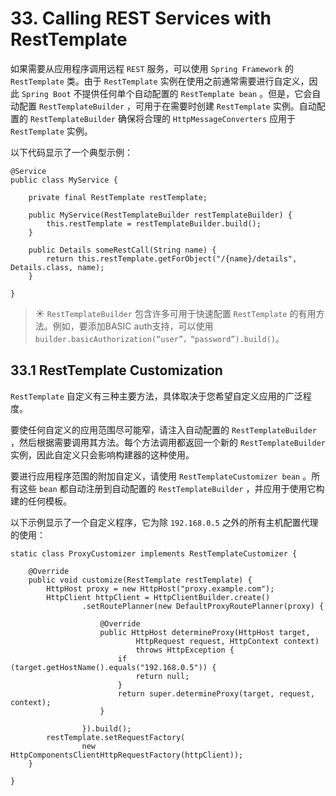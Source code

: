 # 33. Calling REST Services with RestTemplate

如果需要从应用程序调用远程 `REST` 服务，可以使用 `Spring Framework` 的 `RestTemplate` 类。由于 `RestTemplate` 实例在使用之前通常需要进行自定义，因此 `Spring Boot` 不提供任何单个自动配置的 `RestTemplate bean` 。但是，它会自动配置 `RestTemplateBuilder` ，可用于在需要时创建 `RestTemplate` 实例。自动配置的 `RestTemplateBuilder` 确保将合理的 `HttpMessageConverters` 应用于 `RestTemplate` 实例。

以下代码显示了一个典型示例：

```
@Service
public class MyService {

	private final RestTemplate restTemplate;

	public MyService(RestTemplateBuilder restTemplateBuilder) {
		this.restTemplate = restTemplateBuilder.build();
	}

	public Details someRestCall(String name) {
		return this.restTemplate.getForObject("/{name}/details", Details.class, name);
	}

}
```

> :sunny: `RestTemplateBuilder` 包含许多可用于快速配置 `RestTemplate` 的有用方法。例如，要添加BASIC auth支持，可以使用 `builder.basicAuthorization(“user”，“password”).build()`。


## 33.1 RestTemplate Customization

`RestTemplate` 自定义有三种主要方法，具体取决于您希望自定义应用的广泛程度。

要使任何自定义的应用范围尽可能窄，请注入自动配置的 `RestTemplateBuilder` ，然后根据需要调用其方法。每个方法调用都返回一个新的 `RestTemplateBuilder` 实例，因此自定义只会影响构建器的这种使用。

要进行应用程序范围的附加自定义，请使用 `RestTemplateCustomizer bean` 。所有这些 `bean` 都自动注册到自动配置的 `RestTemplateBuilder` ，并应用于使用它构建的任何模板。

以下示例显示了一个自定义程序，它为除 `192.168.0.5` 之外的所有主机配置代理的使用：

```
static class ProxyCustomizer implements RestTemplateCustomizer {

	@Override
	public void customize(RestTemplate restTemplate) {
		HttpHost proxy = new HttpHost("proxy.example.com");
		HttpClient httpClient = HttpClientBuilder.create()
				.setRoutePlanner(new DefaultProxyRoutePlanner(proxy) {

					@Override
					public HttpHost determineProxy(HttpHost target,
							HttpRequest request, HttpContext context)
							throws HttpException {
						if (target.getHostName().equals("192.168.0.5")) {
							return null;
						}
						return super.determineProxy(target, request, context);
					}

				}).build();
		restTemplate.setRequestFactory(
				new HttpComponentsClientHttpRequestFactory(httpClient));
	}

}
```

